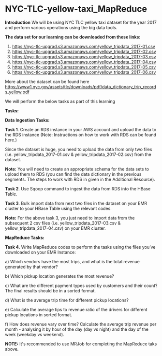 # NYC-TLC-yellow-taxi_MapReduce
**Introduction**
  We will be using NYC TLC yellow taxi dataset for the year 2017 and perform various operations using the big data tools.

**The data set for our learning can be downloaded from these links:**

  1. https://nyc-tlc-upgrad.s3.amazonaws.com/yellow_tripdata_2017-01.csv  
  2. https://nyc-tlc-upgrad.s3.amazonaws.com/yellow_tripdata_2017-02.csv
  3. https://nyc-tlc-upgrad.s3.amazonaws.com/yellow_tripdata_2017-03.csv
  4. https://nyc-tlc-upgrad.s3.amazonaws.com/yellow_tripdata_2017-04.csv
  5. https://nyc-tlc-upgrad.s3.amazonaws.com/yellow_tripdata_2017-05.csv
  6. https://nyc-tlc-upgrad.s3.amazonaws.com/yellow_tripdata_2017-06.csv
    
More about the dataset can be found here https://www1.nyc.gov/assets/tlc/downloads/pdf/data_dictionary_trip_records_yellow.pdf

We will perform the below tasks as part of this learning

**Tasks:**

**Data Ingestion Tasks:**

**Task 1**. Create an RDS instance in your AWS account and upload the data to the RDS instance (Note: Instructions on how to work with RDS can be found here.)

Since the dataset is huge, you need to upload the data from only two files (i.e. yellow_tripdata_2017-01.csv & yellow_tripdata_2017-02.csv) from the dataset.

**Note:** You will need to create an appropriate schema for the data sets to upload them to RDS (you can find the data dictionary in the previous segments. The steps to work with RDS in given in the Additional Resource).
 
**Task 2**. Use Sqoop command to ingest the data from RDS into the HBase Table. 

**Task 3**. Bulk import data from next two files in the dataset on your EMR cluster to your HBase Table using the relevant codes.

**Note:** For the above task 3, you just need to import data from the subsequent 2 csv files (i.e. yellow_tripdata_2017-03.csv & yellow_tripdata_2017-04.csv) on your EMR cluster. 

**MapReduce Tasks:**

**Task 4.** Write MapReduce codes to perform the tasks using the files you’ve downloaded on your EMR Instance:

a) Which vendors have the most trips, and what is the total revenue generated by that vendor?
 
b) Which pickup location generates the most revenue? 
 
c) What are the different payment types used by customers and their count? The final results should be in a sorted format.
 
d) What is the average trip time for different pickup locations?
 
e) Calculate the average tips to revenue ratio of the drivers for different pickup locations in sorted format.
 
f) How does revenue vary over time? Calculate the average trip revenue per month - analysing it by hour of the day (day vs night) and the day of the week (weekday vs weekend).
 
**NOTE:** It's recommended to use MRJob for completing the MapReduce taks above.

